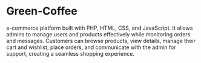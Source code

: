 # Green-Coffee
e-commerce platform built with PHP, HTML, CSS, and JavaScript. It allows admins to manage users and products effectively while monitoring orders and messages. Customers can browse products, view details, manage their cart and wishlist, place orders, and communicate with the admin for support, creating a seamless shopping experience.
